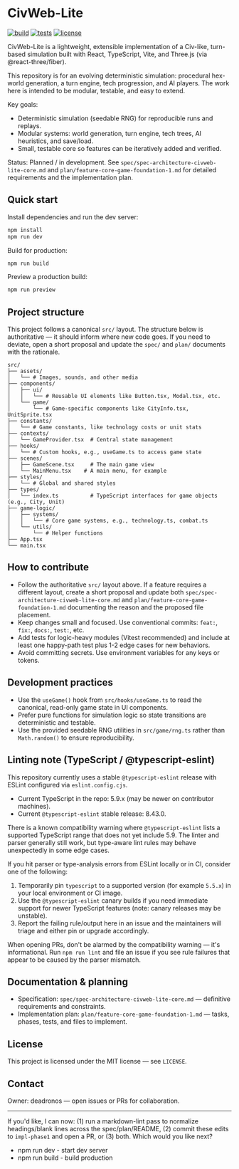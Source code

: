 # CivWeb-Lite

[![build](https://img.shields.io/github/actions/workflow/status/deadronos/CivWeb-Lite/ci.yml?branch=main&label=ci&style=flat-square)](https://github.com/deadronos/CivWeb-Lite/actions)
[![tests](https://img.shields.io/badge/tests-vitest-blue?style=flat-square)](https://github.com/deadronos/CivWeb-Lite/actions)
[![license](https://img.shields.io/github/license/deadronos/CivWeb-Lite?style=flat-square)](LICENSE)

CivWeb-Lite is a lightweight, extensible implementation of a Civ-like, turn-based simulation built with React, TypeScript, Vite, and Three.js (via @react-three/fiber).

This repository is for an evolving deterministic simulation: procedural hex-world generation, a turn engine, tech progression, and AI players. The work here is intended to be modular, testable, and easy to extend.

Key goals:

- Deterministic simulation (seedable RNG) for reproducible runs and replays.
- Modular systems: world generation, turn engine, tech trees, AI heuristics, and save/load.
- Small, testable core so features can be iteratively added and verified.

Status: Planned / in development. See `spec/spec-architecture-civweb-lite-core.md` and `plan/feature-core-game-foundation-1.md` for detailed requirements and the implementation plan.

## Quick start

Install dependencies and run the dev server:

```powershell
npm install
npm run dev
```

Build for production:

```powershell
npm run build
```

Preview a production build:

```powershell
npm run preview
```

## Project structure

This project follows a canonical `src/` layout. The structure below is authoritative — it should inform where new code goes. If you need to deviate, open a short proposal and update the `spec/` and `plan/` documents with the rationale.

```text
src/
├── assets/
│   └── # Images, sounds, and other media
├── components/
│   ├── ui/
│   │   └── # Reusable UI elements like Button.tsx, Modal.tsx, etc.
│   └── game/
│       └── # Game-specific components like CityInfo.tsx, UnitSprite.tsx
├── constants/
│   └── # Game constants, like technology costs or unit stats
├── contexts/
│   └── GameProvider.tsx  # Central state management
├── hooks/
│   └── # Custom hooks, e.g., useGame.ts to access game state
├── scenes/
│   ├── GameScene.tsx     # The main game view
│   └── MainMenu.tsx    # A main menu, for example
├── styles/
│   └── # Global and shared styles
├── types/
│   └── index.ts          # TypeScript interfaces for game objects (e.g., City, Unit)
├── game-logic/
│   ├── systems/
│   │   └── # Core game systems, e.g., technology.ts, combat.ts
│   └── utils/
│       └── # Helper functions
├── App.tsx
└── main.tsx
```

## How to contribute

- Follow the authoritative `src/` layout above. If a feature requires a different layout, create a short proposal and update both `spec/spec-architecture-civweb-lite-core.md` and `plan/feature-core-game-foundation-1.md` documenting the reason and the proposed file placement.
- Keep changes small and focused. Use conventional commits: `feat:`, `fix:`, `docs:`, `test:`, etc.
- Add tests for logic-heavy modules (Vitest recommended) and include at least one happy-path test plus 1-2 edge cases for new behaviors.
- Avoid committing secrets. Use environment variables for any keys or tokens.

## Development practices

- Use the `useGame()` hook from `src/hooks/useGame.ts` to read the canonical, read-only game state in UI components.
- Prefer pure functions for simulation logic so state transitions are deterministic and testable.
- Use the provided seedable RNG utilities in `src/game/rng.ts` rather than `Math.random()` to ensure reproducibility.

## Linting note (TypeScript / @typescript-eslint)

This repository currently uses a stable `@typescript-eslint` release with ESLint configured via `eslint.config.cjs`.

- Current TypeScript in the repo: 5.9.x (may be newer on contributor machines).
- Current `@typescript-eslint` stable release: 8.43.0.

There is a known compatibility warning where `@typescript-eslint` lists a supported TypeScript range that does not yet include 5.9. The linter and parser generally still work, but type-aware lint rules may behave unexpectedly in some edge cases.

If you hit parser or type-analysis errors from ESLint locally or in CI, consider one of the following:

1. Temporarily pin `typescript` to a supported version (for example `5.5.x`) in your local environment or CI image.
2. Use the `@typescript-eslint` canary builds if you need immediate support for newer TypeScript features (note: canary releases may be unstable).
3. Report the failing rule/output here in an issue and the maintainers will triage and either pin or upgrade accordingly.

When opening PRs, don't be alarmed by the compatibility warning — it's informational. Run `npm run lint` and file an issue if you see rule failures that appear to be caused by the parser mismatch.

## Documentation & planning

- Specification: `spec/spec-architecture-civweb-lite-core.md` — definitive requirements and constraints.
- Implementation plan: `plan/feature-core-game-foundation-1.md` — tasks, phases, tests, and files to implement.

## License

This project is licensed under the MIT license — see `LICENSE`.

## Contact

Owner: deadronos — open issues or PRs for collaboration.

---

If you'd like, I can now: (1) run a markdown-lint pass to normalize headings/blank lines across the spec/plan/README, (2) commit these edits to `impl-phase1` and open a PR, or (3) both. Which would you like next?

- npm run dev - start dev server
- npm run build - build production
